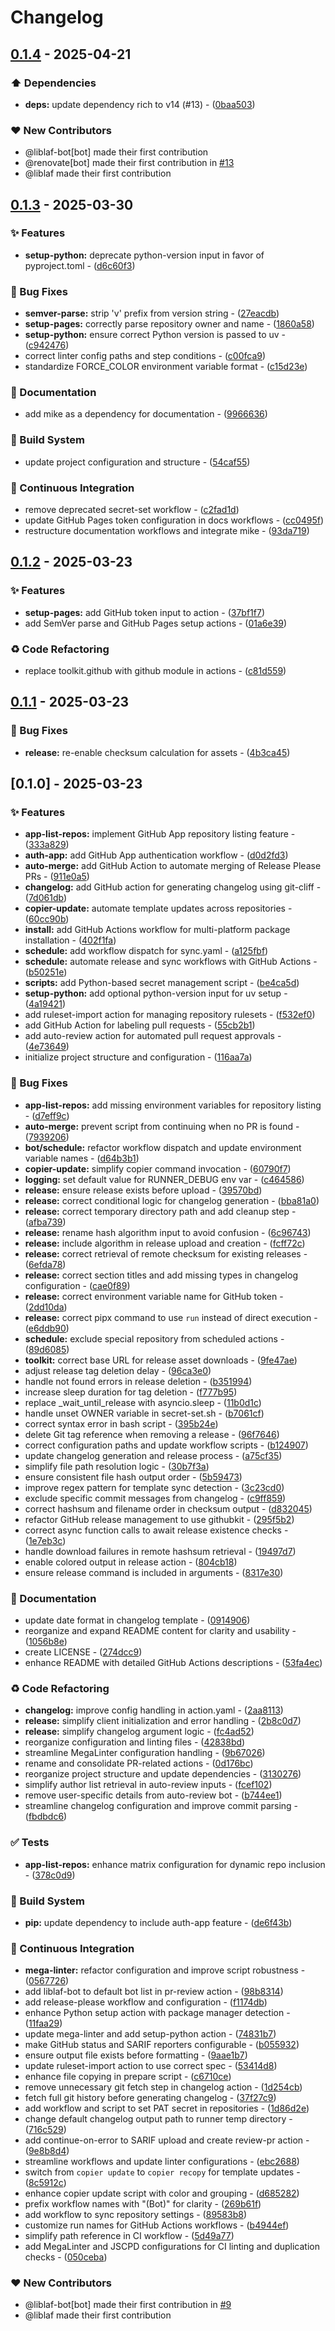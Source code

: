 # Changelog

## [0.1.4](https://github.com/liblaf/actions/compare/v0.1.3..v0.1.4) - 2025-04-21

### ⬆️ Dependencies

- **deps:** update dependency rich to v14 (#13) - ([0baa503](https://github.com/liblaf/actions/commit/0baa503acd4b79af35b8defa03e17f5ee41e48a7))

### ❤️ New Contributors

- @liblaf-bot[bot] made their first contribution
- @renovate[bot] made their first contribution in [#13](https://github.com/liblaf/actions/pull/13)
- @liblaf made their first contribution

## [0.1.3](https://github.com/liblaf/actions/compare/v0.1.2..v0.1.3) - 2025-03-30

### ✨ Features

- **setup-python:** deprecate python-version input in favor of pyproject.toml - ([d6c60f3](https://github.com/liblaf/actions/commit/d6c60f31bedef4b2c8f362854dbf307eec098cf0))

### 🐛 Bug Fixes

- **semver-parse:** strip 'v' prefix from version string - ([27eacdb](https://github.com/liblaf/actions/commit/27eacdb02cc0e1e7048ae205d48237936a001918))
- **setup-pages:** correctly parse repository owner and name - ([1860a58](https://github.com/liblaf/actions/commit/1860a582f255cfa3125cf801672a2b5f85254766))
- **setup-python:** ensure correct Python version is passed to uv - ([c942476](https://github.com/liblaf/actions/commit/c942476c75c228a047cdddbb23c5a6ec87b62695))
- correct linter config paths and step conditions - ([c00fca9](https://github.com/liblaf/actions/commit/c00fca91da11865a9e9752a7f5753bb5e1e9365e))
- standardize FORCE_COLOR environment variable format - ([c15d23e](https://github.com/liblaf/actions/commit/c15d23e0916a70eb5a420ba110d127040131a1f1))

### 📝 Documentation

- add mike as a dependency for documentation - ([9966636](https://github.com/liblaf/actions/commit/9966636a9a1017b82e803e0923857821ea15bcd8))

### 👷 Build System

- update project configuration and structure - ([54caf55](https://github.com/liblaf/actions/commit/54caf55a214638d9548b1de3c76fa25bcdafcb74))

### 🔧 Continuous Integration

- remove deprecated secret-set workflow - ([c2fad1d](https://github.com/liblaf/actions/commit/c2fad1db93d4fe409a21a129d7183f16d9227073))
- update GitHub Pages token configuration in docs workflows - ([cc0495f](https://github.com/liblaf/actions/commit/cc0495fa2fa7d44f24c796b94d3cb7db42858911))
- restructure documentation workflows and integrate mike - ([93da719](https://github.com/liblaf/actions/commit/93da719bdb3bd51aabe6499d8e3a5f4cba16ea48))

## [0.1.2](https://github.com/liblaf/actions/compare/v0.1.1..v0.1.2) - 2025-03-23

### ✨ Features

- **setup-pages:** add GitHub token input to action - ([37bf1f7](https://github.com/liblaf/actions/commit/37bf1f7600b4db1314097917bd2242a2b84727e0))
- add SemVer parse and GitHub Pages setup actions - ([01a6e39](https://github.com/liblaf/actions/commit/01a6e391b4586c1dd2852f1197c88019573a3072))

### ♻ Code Refactoring

- replace toolkit.github with github module in actions - ([c81d559](https://github.com/liblaf/actions/commit/c81d559fae1201ad1a28af37d6e6cfeca041b7ef))

## [0.1.1](https://github.com/liblaf/actions/compare/v0.1.0..v0.1.1) - 2025-03-23

### 🐛 Bug Fixes

- **release:** re-enable checksum calculation for assets - ([4b3ca45](https://github.com/liblaf/actions/commit/4b3ca458244739ab8e98a09e37660f92721960fb))

## [0.1.0] - 2025-03-23

### ✨ Features

- **app-list-repos:** implement GitHub App repository listing feature - ([333a829](https://github.com/liblaf/actions/commit/333a829e68e256eb75904448a7d40c427d0948cf))
- **auth-app:** add GitHub App authentication workflow - ([d0d2fd3](https://github.com/liblaf/actions/commit/d0d2fd38d9c0eb7f888f0480924e3305591a1d89))
- **auto-merge:** add GitHub Action to automate merging of Release Please PRs - ([911e0a5](https://github.com/liblaf/actions/commit/911e0a5415ed4c451f8f8bda858ec8502994f921))
- **changelog:** add GitHub action for generating changelog using git-cliff - ([7d061db](https://github.com/liblaf/actions/commit/7d061db30b3a128532bbfe440f8d33f5d7a2e159))
- **copier-update:** automate template updates across repositories - ([60cc90b](https://github.com/liblaf/actions/commit/60cc90b0ce80b080f61b52a81d64d9e7b269c3d1))
- **install:** add GitHub Actions workflow for multi-platform package installation - ([402f1fa](https://github.com/liblaf/actions/commit/402f1fa809d8cabc096464e0dcba2ce5a520067d))
- **schedule:** add workflow dispatch for sync.yaml - ([a125fbf](https://github.com/liblaf/actions/commit/a125fbf0a4a7a3ad94f869db1c65f8b3c2adc64b))
- **schedule:** automate release and sync workflows with GitHub Actions - ([b50251e](https://github.com/liblaf/actions/commit/b50251ecac3c5286b94f91ce9faf962d6f077e5e))
- **scripts:** add Python-based secret management script - ([be4ca5d](https://github.com/liblaf/actions/commit/be4ca5dee700919e33516492ff787a7f62980251))
- **setup-python:** add optional python-version input for uv setup - ([4a19421](https://github.com/liblaf/actions/commit/4a1942101bdb14c393676435eac33baa0fce44aa))
- add ruleset-import action for managing repository rulesets - ([f532ef0](https://github.com/liblaf/actions/commit/f532ef05b08bbce2fb4f38243bdfd296f033c81b))
- add GitHub Action for labeling pull requests - ([55cb2b1](https://github.com/liblaf/actions/commit/55cb2b1cb1426939566f4bf398eebe1a7ca3958c))
- add auto-review action for automated pull request approvals - ([4e73649](https://github.com/liblaf/actions/commit/4e7364911ce5998777d6d8d68f1b6003f4b6a4d8))
- initialize project structure and configuration - ([116aa7a](https://github.com/liblaf/actions/commit/116aa7a3196822f06addf3dd91fecd591947926d))

### 🐛 Bug Fixes

- **app-list-repos:** add missing environment variables for repository listing - ([d7eff9c](https://github.com/liblaf/actions/commit/d7eff9cc8ab800915a0ca4484ae4c4012da38a8c))
- **auto-merge:** prevent script from continuing when no PR is found - ([7939206](https://github.com/liblaf/actions/commit/7939206c970490badcdea326a434fdb808859a84))
- **bot/schedule:** refactor workflow dispatch and update environment variable names - ([d64b3b1](https://github.com/liblaf/actions/commit/d64b3b1f139fb38b0eb7f2b9da2b9b31ab095729))
- **copier-update:** simplify copier command invocation - ([60790f7](https://github.com/liblaf/actions/commit/60790f7bd2d9aa65881a449e23ba5f1ed2be3192))
- **logging:** set default value for RUNNER_DEBUG env var - ([c464586](https://github.com/liblaf/actions/commit/c464586b56b8c8d063cef53d0ccaac55af89426e))
- **release:** ensure release exists before upload - ([39570bd](https://github.com/liblaf/actions/commit/39570bdee9068200131fe9d3875c8964da51c8d4))
- **release:** correct conditional logic for changelog generation - ([bba81a0](https://github.com/liblaf/actions/commit/bba81a0126f72610b5a164f09bab6cf78ea98ea4))
- **release:** correct temporary directory path and add cleanup step - ([afba739](https://github.com/liblaf/actions/commit/afba73927db2ef4f5e7262b23d5e6cb6cef53e44))
- **release:** rename hash algorithm input to avoid confusion - ([6c96743](https://github.com/liblaf/actions/commit/6c96743f6c88487a2549df285e9fd9a5fa740857))
- **release:** include algorithm in release upload and creation - ([fcff72c](https://github.com/liblaf/actions/commit/fcff72c3239f318887b7649816f1099e9d7377de))
- **release:** correct retrieval of remote checksum for existing releases - ([6efda78](https://github.com/liblaf/actions/commit/6efda7807d6ce9b5902efc5b18fb9cf9359d4a28))
- **release:** correct section titles and add missing types in changelog configuration - ([cae0f89](https://github.com/liblaf/actions/commit/cae0f892db29ecd64469f456db475f454e8deac7))
- **release:** correct environment variable name for GitHub token - ([2dd10da](https://github.com/liblaf/actions/commit/2dd10da3baae115716fae3c2c4e262e0eab3ac69))
- **release:** correct pipx command to use `run` instead of direct execution - ([e6ddb90](https://github.com/liblaf/actions/commit/e6ddb9080e8f75183d9cf588a6656c11e1c92c9a))
- **schedule:** exclude special repository from scheduled actions - ([89d6085](https://github.com/liblaf/actions/commit/89d6085f5e56417139fab3d9c716d603fa69c722))
- **toolkit:** correct base URL for release asset downloads - ([9fe47ae](https://github.com/liblaf/actions/commit/9fe47aebb1418be6bccbf9c8966137dff25f454f))
- adjust release tag deletion delay - ([96ca3e0](https://github.com/liblaf/actions/commit/96ca3e02475e1334d7b0232a51e1f0c91fb03a41))
- handle not found errors in release deletion - ([b351994](https://github.com/liblaf/actions/commit/b35199411f0423200986fd3898e3ca5cdf41a6d4))
- increase sleep duration for tag deletion - ([f777b95](https://github.com/liblaf/actions/commit/f777b953992d3901bb8711a03e543d3d27f312d7))
- replace \_wait_until_release with asyncio.sleep - ([11b0d1c](https://github.com/liblaf/actions/commit/11b0d1c9bab53f2eefc2b507e98def89aeff88e1))
- handle unset OWNER variable in secret-set.sh - ([b7061cf](https://github.com/liblaf/actions/commit/b7061cf1fba2c6d9a315d8565755082933bfcf38))
- correct syntax error in bash script - ([395b24e](https://github.com/liblaf/actions/commit/395b24e4b545b4e3df21c0ad03d29e4c6b4ed7cc))
- delete Git tag reference when removing a release - ([96f7646](https://github.com/liblaf/actions/commit/96f7646402cab42342bef77a8cd7226c82997921))
- correct configuration paths and update workflow scripts - ([b124907](https://github.com/liblaf/actions/commit/b124907402155384d1b88418222f421726637168))
- update changelog generation and release process - ([a75cf35](https://github.com/liblaf/actions/commit/a75cf359df25b51f94e50cb7b0f5651c43c2b331))
- simplify file path resolution logic - ([30b7f3a](https://github.com/liblaf/actions/commit/30b7f3a82f678b205ba5eb4852e3da2a72c4c62a))
- ensure consistent file hash output order - ([5b59473](https://github.com/liblaf/actions/commit/5b5947363ccdd3a534a956b0bd6e8367c3f5cf4b))
- improve regex pattern for template sync detection - ([3c23cd0](https://github.com/liblaf/actions/commit/3c23cd0f5a0f81a52b4a52ddfacb4e52a8efd22f))
- exclude specific commit messages from changelog - ([c9ff859](https://github.com/liblaf/actions/commit/c9ff8595f4c1e853d33cc763c3f43dccf7b9e041))
- correct hashsum and filename order in checksum output - ([d832045](https://github.com/liblaf/actions/commit/d8320452f8031460905578b214437bb5db0eb2c3))
- refactor GitHub release management to use githubkit - ([295f5b2](https://github.com/liblaf/actions/commit/295f5b248684155f73c80688e19e3c00d16d9786))
- correct async function calls to await release existence checks - ([1e7eb3c](https://github.com/liblaf/actions/commit/1e7eb3c8eaf7b5662f951d0c072ee8ffbad7b25b))
- handle download failures in remote hashsum retrieval - ([19497d7](https://github.com/liblaf/actions/commit/19497d7ced1bfa82ecd2e4d0c83ce4f9536bb7f4))
- enable colored output in release action - ([804cb18](https://github.com/liblaf/actions/commit/804cb18bbe3ec5702936115d91e4456784ed81c3))
- ensure release command is included in arguments - ([8317e30](https://github.com/liblaf/actions/commit/8317e30eeff25a1d9dff461de4fde2cfbcc5cec8))

### 📝 Documentation

- update date format in changelog template - ([0914906](https://github.com/liblaf/actions/commit/0914906a0b20304703f3396e2b291711a2b49772))
- reorganize and expand README content for clarity and usability - ([1056b8e](https://github.com/liblaf/actions/commit/1056b8ecc6bafac88b4d761cef1e23a3d03d7f49))
- create LICENSE - ([274dcc9](https://github.com/liblaf/actions/commit/274dcc9a3394c5b918dfb0571f349ab4f8bfb09a))
- enhance README with detailed GitHub Actions descriptions - ([53fa4ec](https://github.com/liblaf/actions/commit/53fa4ec98df11ba374038d97e21870cba1980574))

### ♻ Code Refactoring

- **changelog:** improve config handling in action.yaml - ([2aa8113](https://github.com/liblaf/actions/commit/2aa8113c3efe44a4f4d2e61bf7f7ab17362cdec2))
- **release:** simplify client initialization and error handling - ([2b8c0d7](https://github.com/liblaf/actions/commit/2b8c0d7dc6e8572698411d817a65b78a807cea1d))
- **release:** simplify changelog argument logic - ([fc4ad52](https://github.com/liblaf/actions/commit/fc4ad52c8feee4f659b1aecad9135fb4518b2304))
- reorganize configuration and linting files - ([42838bd](https://github.com/liblaf/actions/commit/42838bd5e07d2fb3ebdfffb5ef2dad36b3f93103))
- streamline MegaLinter configuration handling - ([9b67026](https://github.com/liblaf/actions/commit/9b67026d734213992d2d0a88cf93c1b204f9894e))
- rename and consolidate PR-related actions - ([0d176bc](https://github.com/liblaf/actions/commit/0d176bc70256cd10616bf4b40609702d5c6947ff))
- reorganize project structure and update dependencies - ([3130276](https://github.com/liblaf/actions/commit/3130276bb3b87c86c53510d03a54188f1bab3149))
- simplify author list retrieval in auto-review inputs - ([fcef102](https://github.com/liblaf/actions/commit/fcef10274736db233122fa4f87edb6e0a3070ccf))
- remove user-specific details from auto-review bot - ([b744ee1](https://github.com/liblaf/actions/commit/b744ee133f16a0beb07309fe28c2f446c08a5fc6))
- streamline changelog configuration and improve commit parsing - ([fbdbdc6](https://github.com/liblaf/actions/commit/fbdbdc6bb17479d4c887b535900d318833793975))

### ✅ Tests

- **app-list-repos:** enhance matrix configuration for dynamic repo inclusion - ([378c0d9](https://github.com/liblaf/actions/commit/378c0d9140e4cf1423a7faf80549ede678af6ac4))

### 👷 Build System

- **pip:** update dependency to include auth-app feature - ([de6f43b](https://github.com/liblaf/actions/commit/de6f43b124d8761750895acccb3da65b74fd6c4f))

### 🔧 Continuous Integration

- **mega-linter:** refactor configuration and improve script robustness - ([0567726](https://github.com/liblaf/actions/commit/0567726a3f0f5faed626c9a415c9795705b59a41))
- add liblaf-bot to default bot list in pr-review action - ([98b8314](https://github.com/liblaf/actions/commit/98b831487d4f58c2fa8c9b7bcd96612ad5b412a2))
- add release-please workflow and configuration - ([f1174db](https://github.com/liblaf/actions/commit/f1174db5028ff7b8d308e6ffe91a74eeb2d645fc))
- enhance Python setup action with package manager detection - ([11faa29](https://github.com/liblaf/actions/commit/11faa298310e7ed9a09396307a357af66b534a88))
- update mega-linter and add setup-python action - ([74831b7](https://github.com/liblaf/actions/commit/74831b743b6c935a96f6db9cce0f5b1ca8525a81))
- make GitHub status and SARIF reporters configurable - ([b055932](https://github.com/liblaf/actions/commit/b05593224e2d2ef4f0331096391dcf33704c44a6))
- ensure output file exists before formatting - ([9aae1b7](https://github.com/liblaf/actions/commit/9aae1b7e1068a23066dcd93a00007b29e45dfb72))
- update ruleset-import action to use correct spec - ([53414d8](https://github.com/liblaf/actions/commit/53414d8e89c6d585a83f87031b33193c02c19728))
- enhance file copying in prepare script - ([c6710ce](https://github.com/liblaf/actions/commit/c6710ce3067a8786321cd0d930261d11070d6ed4))
- remove unnecessary git fetch step in changelog action - ([1d254cb](https://github.com/liblaf/actions/commit/1d254cb98d7881af1e22465debe811f9b36198a7))
- fetch full git history before generating changelog - ([37f27c9](https://github.com/liblaf/actions/commit/37f27c9bdc2bd52f7e4a2a475d65bbfae6d73a0d))
- add workflow and script to set PAT secret in repositories - ([1d86d2e](https://github.com/liblaf/actions/commit/1d86d2e2f32db770431ec3e68963d4da5deff446))
- change default changelog output path to runner temp directory - ([716c529](https://github.com/liblaf/actions/commit/716c529150b3d7c6c2add21fafb5c551438b3dcf))
- add continue-on-error to SARIF upload and create review-pr action - ([9e8b8d4](https://github.com/liblaf/actions/commit/9e8b8d483fdc3dc3a725d37aa0e84cdff2583e83))
- streamline workflows and update linter configurations - ([ebc2688](https://github.com/liblaf/actions/commit/ebc268854eefc3948cea43d9bab5b0de7ad0f62f))
- switch from `copier update` to `copier recopy` for template updates - ([8c5912c](https://github.com/liblaf/actions/commit/8c5912c028896393ce7d5932ef6717058e83210f))
- enhance copier update script with color and grouping - ([d685282](https://github.com/liblaf/actions/commit/d685282ee0571b5b1b2ed4e4b6228b5c1956d1b9))
- prefix workflow names with "(Bot)" for clarity - ([269b61f](https://github.com/liblaf/actions/commit/269b61f921a95694b96fffbbf4eb35a0d8f93a9b))
- add workflow to sync repository settings - ([89583b8](https://github.com/liblaf/actions/commit/89583b8959a2768fe6b07ea54d81b23ab0a25def))
- customize run names for GitHub Actions workflows - ([b4944ef](https://github.com/liblaf/actions/commit/b4944ef08589f63cedc52786acebdd2ca92bb159))
- simplify path reference in CI workflow - ([5d49a77](https://github.com/liblaf/actions/commit/5d49a777aad1369b6bf4ab7ee66868f73fbaa376))
- add MegaLinter and JSCPD configurations for CI linting and duplication checks - ([050ceba](https://github.com/liblaf/actions/commit/050ceba27dcdc0ef4f2179aec30a5260b3dfc5af))

### ❤️ New Contributors

- @liblaf-bot[bot] made their first contribution in [#9](https://github.com/liblaf/actions/pull/9)
- @liblaf made their first contribution
